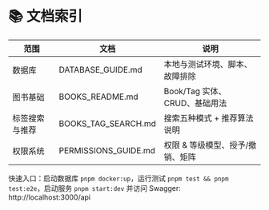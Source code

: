 # 📚 文档索引

| 范围 | 文档 | 说明 |
|------|------|------|
| 数据库 | DATABASE_GUIDE.md | 本地与测试环境、脚本、故障排除 |
| 图书基础 | BOOKS_README.md | Book/Tag 实体、CRUD、基础用法 |
| 标签搜索与推荐 | BOOKS_TAG_SEARCH.md | 搜索五种模式 + 推荐算法说明 |
| 权限系统 | PERMISSIONS_GUIDE.md | 权限 & 等级模型、授予/撤销、矩阵 |

快速入口：启动数据库 `pnpm docker:up`，运行测试 `pnpm test && pnpm test:e2e`，启动服务 `pnpm start:dev` 并访问 Swagger: http://localhost:3000/api
